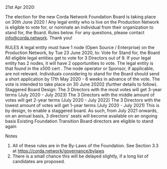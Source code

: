 21st Apr 2020:

The election for the new Corda Network Foundation Board is taking place on 30th June 2020 !
Any legal entity who is live on the Production Network is eligible to vote for, or nominate an individual from their organization to stand for, the Board. Rules below. For any questions, please contact info@corda.network. Thank you!
 
RULES
A legal entity must have 1 node (Open Source / Enterprise) on the Production Network, by Tue 23 June 2020, to:
Vote for
Stand for, the Board
All eligible legal entities get to vote for 3 Directors out of 9. If your legal entity has 2 nodes, it will have 2 opportunities to vote.
The legal entity is that found in the x500 cert . The node operator or Sponsor, if applicable, are not relevant.
Individuals considering to stand for the Board should send a short application by 17th May 2020 - 6 weeks in advance of the vote. The vote is intended to take place on 30 June 20202 (further details to follow).
Staggered Board Design:
The 3 Directors with the most votes will get 3-year terms (July 2020 - July 2023)
The 3 Directors with the middle amount of votes will get 2-year terms (July 2020 - July 2022)
The 3 Directors with the lowest amount of votes will get 1-year terms (July 2020 - July 2021)
This is by design, to enable a staggered board. As such, from July 2021 onwards, on an annual basis, 3 directors' seats will become available on an ongoing basis
Existing Foundation Transition Board directors are eligible to stand again
 
Notes
1. All of these rules are in the By-Laws of the Foundation. See Section 3.3 at https://corda.network/governance/bylaws
2. There is a small chance this will be delayed slightly, if a long list of candidates are proposed.
